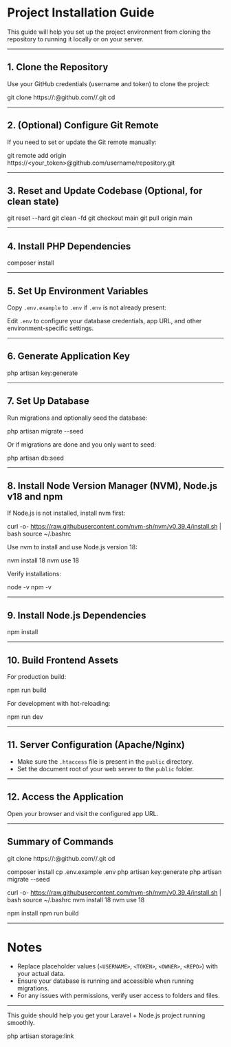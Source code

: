# Project Installation Guide

This guide will help you set up the project environment from cloning the repository to running it locally or on your server.

---

## 1. Clone the Repository

Use your GitHub credentials (username and token) to clone the project:

git clone https://<USERNAME>:<TOKEN>@github.com/<OWNER>/<REPO>.git
cd <REPO>

---

## 2. (Optional) Configure Git Remote

If you need to set or update the Git remote manually:

git remote add origin https://<your_token>@github.com/username/repository.git



---

## 3. Reset and Update Codebase (Optional, for clean state)

git reset --hard
git clean -fd
git checkout main
git pull origin main

---

## 4. Install PHP Dependencies

composer install


---

## 5. Set Up Environment Variables

Copy `.env.example` to `.env` if `.env` is not already present:


Edit `.env` to configure your database credentials, app URL, and other environment-specific settings.

---

## 6. Generate Application Key

php artisan key:generate


---

## 7. Set Up Database

Run migrations and optionally seed the database:

php artisan migrate --seed


Or if migrations are done and you only want to seed:

php artisan db:seed


---

## 8. Install Node Version Manager (NVM), Node.js v18 and npm

If Node.js is not installed, install nvm first:

curl -o- https://raw.githubusercontent.com/nvm-sh/nvm/v0.39.4/install.sh | bash
source ~/.bashrc


Use nvm to install and use Node.js version 18:

nvm install 18
nvm use 18

Verify installations:

node -v
npm -v


---

## 9. Install Node.js Dependencies

npm install


---

## 10. Build Frontend Assets

For production build:

npm run build


For development with hot-reloading:

npm run dev


---

## 11. Server Configuration (Apache/Nginx)

- Make sure the `.htaccess` file is present in the `public` directory.
- Set the document root of your web server to the `public` folder.

---

## 12. Access the Application

Open your browser and visit the configured app URL.

---

## Summary of Commands

git clone https://<USERNAME>:<TOKEN>@github.com/<OWNER>/<REPO>.git
cd <REPO>

composer install
cp .env.example .env
php artisan key:generate
php artisan migrate --seed

curl -o- https://raw.githubusercontent.com/nvm-sh/nvm/v0.39.4/install.sh | bash
source ~/.bashrc
nvm install 18
nvm use 18

npm install
npm run build

---

# Notes

- Replace placeholder values (`<USERNAME>`, `<TOKEN>`, `<OWNER>`, `<REPO>`) with your actual data.
- Ensure your database is running and accessible when running migrations.
- For any issues with permissions, verify user access to folders and files.

---

This guide should help you get your Laravel + Node.js project running smoothly.


php artisan storage:link